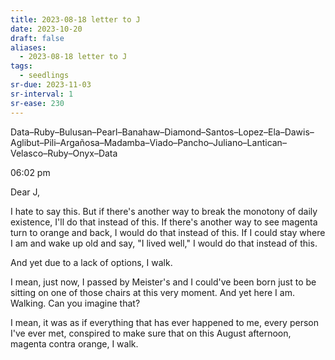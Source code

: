 ```yaml
---
title: 2023-08-18 letter to J
date: 2023-10-20
draft: false
aliases:
  - 2023-08-18 letter to J
tags:
  - seedlings
sr-due: 2023-11-03
sr-interval: 1
sr-ease: 230
---
```

Data–Ruby–Bulusan–Pearl–Banahaw–Diamond–Santos–Lopez–Ela–Dawis–Aglibut–Pili–Argañosa–Madamba–Viado–Pancho–Juliano–Lantican– Velasco–Ruby–Onyx–Data

06:02 pm

Dear J,

I hate to say this. But if there's another way to break the monotony of daily existence, I'll do that instead of this. If there's another way to see magenta turn to orange and back, I would do that instead of this. If I could stay where I am and wake up old and say, "I lived well," I would do that instead of this.

And yet due to a lack of options, I walk.

I mean, just now, I passed by Meister's and I could've been born just to be sitting on one of those chairs at this very moment. And yet here I am. Walking. Can you imagine that?

I mean, it was as if everything that has ever happened to me, every person I've ever met, conspired to make sure that on this August afternoon, magenta contra orange, I walk.